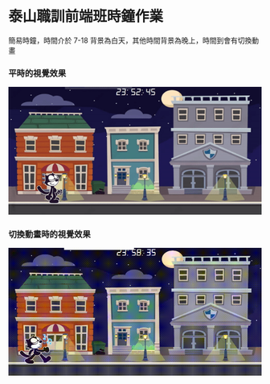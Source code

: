 # 泰山職訓前端班時鐘作業

簡易時鐘，時間介於 7-18 背景為白天，其他時間背景為晚上，時間到會有切換動畫

### 平時的視覺效果

![img](https://github.com/wdaweb/js_clock-adad09382/blob/master/img/READMEIMG_Walking.gif)

### 切換動畫時的視覺效果

![img](https://github.com/wdaweb/js_clock-adad09382/blob/master/img/READMEIMG_Change.gif)
